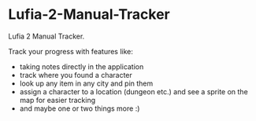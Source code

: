# Lufia-2-Manual-Tracker
Lufia 2 Manual Tracker. 

Track your progress with features like:

- taking notes directly in the application
- track where you found a character
- look up any item in any city and pin them
- assign a character to a location (dungeon etc.) and see a sprite on the map for easier tracking
- and maybe one or two things more :)
